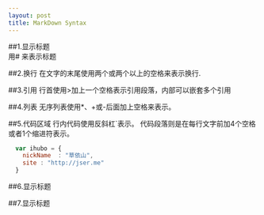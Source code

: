 ```yaml
---
layout: post
title: MarkDown Syntax
---
```


##1.显示标题  
用# 来表示标题

##2.换行
在文字的末尾使用两个或两个以上的空格来表示换行.

##3.引用
行首使用>加上一个空格表示引用段落，内部可以嵌套多个引用

##4.列表
无序列表使用*、+或-后面加上空格来表示。

##5.代码区域
行内代码使用反斜杠`表示。
代码段落则是在每行文字前加4个空格或者1个缩进符表示。
```javascript
  var ihubo = {
    nickName  : "草依山",
    site : "http://jser.me"
  }
```

##6.显示标题

##7.显示标题